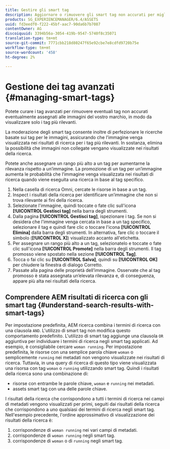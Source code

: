 ```yaml
---
title: Gestire gli smart tag
description: Aggiornare o rimuovere gli smart tag non accurati per migliorare la pertinenza dei tag
products: SG_EXPERIENCEMANAGER/6.4/ASSETS
uuid: fd3eedf0-f222-45bf-aac7-90da6b7b7087
contentOwner: AG
discoiquuid: 3394b56a-3054-419b-9547-5740f8c35071
translation-type: tm+mt
source-git-commit: 7771cbb218d80247f65e92cbe7e8cdfd9720b75e
workflow-type: tm+mt
source-wordcount: '458'
ht-degree: 2%

---
```



# Gestione dei tag avanzati {#managing-smart-tags}

Potete curare i tag avanzati per rimuovere eventuali tag non accurati eventualmente assegnati alle immagini del vostro marchio, in modo da visualizzare solo i tag più rilevanti.

La moderazione degli smart tag consente inoltre di perfezionare le ricerche basate sui tag per le immagini, assicurando che l’immagine venga visualizzata nei risultati di ricerca per i tag più rilevanti. In sostanza, elimina la possibilità che immagini non collegate vengano visualizzate nei risultati della ricerca.

Potete anche assegnare un rango più alto a un tag per aumentarne la rilevanza rispetto a un’immagine. La promozione di un tag per un’immagine aumenta le probabilità che l’immagine venga visualizzata nei risultati di ricerca quando viene eseguita una ricerca in base al tag specifico.

1. Nella casella di ricerca Omni, cercate le risorse in base a un tag.
1.  Inspect i risultati della ricerca per identificare un’immagine che non si trova rilevante ai fini della ricerca.
1. Selezionate l&#39;immagine, quindi toccate o fate clic sull&#39;icona **[!UICONTROL Gestisci tag]** nella barra degli strumenti.
1. Dalla pagina **[!UICONTROL Gestisci tag]**, ispezionare i tag. Se non si desidera che l&#39;immagine venga cercata in base a un tag specifico, selezionare il tag e quindi fare clic o toccare l&#39;icona **[!UICONTROL Elimina]** dalla barra degli strumenti. In alternativa, fare clic o toccare il simbolo (**[!UICONTROL X]**) visualizzato accanto all&#39;etichetta.
1. Per assegnare un rango più alto a un tag, selezionatelo e toccate o fate clic sull&#39;icona **[!UICONTROL Promote]** nella barra degli strumenti. Il tag promosso viene spostato nella sezione **[!UICONTROL Tag]**.
1. Tocca o fai clic su **[!UICONTROL Salva]**, quindi su **[!UICONTROL OK]** per chiudere la finestra di dialogo Corretto.
1. Passate alla pagina delle proprietà dell’immagine. Osservate che al tag promosso è stata assegnata un’elevata rilevanza e, di conseguenza, appare più alta nei risultati della ricerca.

## Comprendere AEM risultati di ricerca con gli smart tag {#understand-search-results-with-smart-tags}

Per impostazione predefinita, AEM ricerca combina i termini di ricerca con una clausola `AND`. L&#39;utilizzo di smart tag non modifica questo comportamento predefinito. L&#39;utilizzo di smart tag aggiunge una clausola `OR` aggiuntiva per individuare i termini di ricerca negli smart tag applicati. Ad esempio, è consigliabile cercare `woman running`. Per impostazione predefinita, le risorse con una semplice parola chiave `woman` o semplicemente `running` nei metadati non vengono visualizzate nei risultati di ricerca. Tuttavia, in una query di ricerca di questo tipo viene visualizzata una risorsa con tag `woman` o `running` utilizzando smart tag. Quindi i risultati della ricerca sono una combinazione di:

* risorse con entrambe le parole chiave, `woman` e `running` nei metadati.
* assets smart tag con una delle parole chiave.

I risultati della ricerca che corrispondono a tutti i termini di ricerca nei campi di metadati vengono visualizzati per primi, seguiti dai risultati della ricerca che corrispondono a uno qualsiasi dei termini di ricerca negli smart tag. Nell&#39;esempio precedente, l&#39;ordine approssimativo di visualizzazione dei risultati della ricerca è:

1. corrispondenze di `woman running` nei vari campi di metadati.
1. corrispondenze di `woman running` negli smart tag.
1. corrispondenze di `woman` o di `running` negli smart tag.
